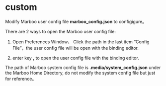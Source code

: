 # custom

<!--
Author: amoblin
create time: 2015-08-13 08:26:51

This file is created by Marboo<http://marboo.io> template file $MARBOO_HOME/.media/starts/default.md
本文件由 Marboo<http://marboo.io> 模板文件 $MARBOO_HOME/.media/starts/default.md 创建
-->

Modify Marboo user config file  **marboo_config.json** to configigure。

There are 2 ways to open the Marboo user config file:

1. Open Preferences Window， Click the path in the last item “Config File”，the user config file will be open with the binding editor.

1. enter key **,** to open the user config file with the binding editor.

The path of Marboo system config file is **.media/system_config.json** under the Marboo Home Directory, do not modify the system config file but just for reference。
